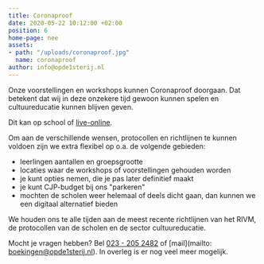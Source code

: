 ```yaml
---
title: Coronaproof
date: 2020-05-22 10:12:00 +02:00
position: 6
home-page: nee
assets:
- path: "/uploads/coronaproof.jpg"
  name: coronaproof
author: info@opde1sterij.nl
---
```


Onze voorstellingen en workshops kunnen Coronaproof doorgaan. Dat betekent dat wij in deze onzekere tijd gewoon kunnen spelen en cultuureducatie kunnen blijven geven.

Dit kan op school of [live-online](https://www.opde1sterij.nl/opde1sterij/online-aanbod/).

Om aan de verschillende wensen, protocollen en richtlijnen te kunnen voldoen zijn we extra flexibel op o.a. de volgende gebieden:

* leerlingen aantallen en groepsgrootte
* locaties waar de workshops of voorstellingen gehouden worden
* je kunt opties nemen, die je pas later definitief maakt
* je kunt CJP-budget bij ons "parkeren"
* mochten de scholen weer helemaal of deels dicht gaan, dan kunnen we een digitaal alternatief bieden

We houden ons te alle tijden aan de meest recente richtlijnen van het RIVM, de protocollen van de scholen en de sector cultuureducatie.

Mocht je vragen hebben? Bel <a href="tel:+31232052482" title="Bel Op de eerste rij">023 - 205 2482</a> of [mail](mailto: boekingen@opde1sterij.nl). In overleg is er nog veel meer mogelijk.
